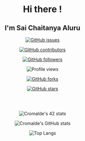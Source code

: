 <div align="center">
<h1 align="center">Hi there !</h1>
<h2>I'm Sai Chaitanya Aluru</h2>
<div align="center">
  <a>
  
  [![GitHub issues](https://img.shields.io/github/issues/lucky-mandator/StrapDown.js.svg)](https://GitHub.com/lucky-mandator/StrapDown.js/issues/)
  
  </a><a>
  
  [![GitHub contributors](https://img.shields.io/github/contributors/lucky-mandator/StrapDown.js.svg)](https://GitHub.com/lucky-mandator/StrapDown.js/graphs/contributors/)
  
  </a><a>
  
  [![GitHub followers](https://img.shields.io/github/followers/lucky-mandator.svg?style=social&label=Follow&maxAge=2592000)](https://github.com/lucky-mandator?tab=followers)
  
  </a><a>
  
  ![Profile views](https://gpvc.arturio.dev/lucky-mandator)
  
  </a><a>
  
  [![GitHub forks](https://img.shields.io/github/forks/lucky-mandator/StrapDown.js.svg?style=social&label=Fork&maxAge=2592000)](https://GitHub.com/lucky-mandator/StrapDown.js/network/)
  
  </a><a>
  
  [![GitHub stars](https://img.shields.io/github/stars/lucky-mandator/StrapDown.js.svg?style=social&label=Star&maxAge=2592000)](https://GitHub.com/lucky-mandator/StrapDown.js/stargazers/)
  
  <a>
  
</div>
<br>
<i></i>
</div>
<br>
<div align="center">

![Cromalde's 42 stats](https://badge42.herokuapp.com/api/stats/saluru)

![Cromalde's GitHub stats](https://github-readme-stats.vercel.app/api?username=lucky-mandator&show_icons=true&theme=dark)

![Top Langs](https://github-readme-stats.vercel.app/api/top-langs/?username=lucky-mandator&layout=compact)

</div>
